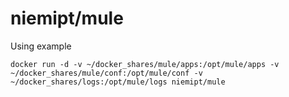 # niemipt/mule

Using example
```
docker run -d -v ~/docker_shares/mule/apps:/opt/mule/apps -v ~/docker_shares/mule/conf:/opt/mule/conf -v ~/docker_shares/logs:/opt/mule/logs niemipt/mule
```

